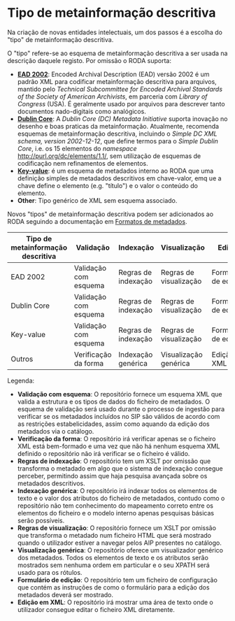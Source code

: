 # Tipo de metainformação descritiva

Na criação de novas entidades intelectuais, um dos passos é a escolha do "tipo" de metainformação descritiva.

O "tipo" refere-se ao esquema de metainformação descritiva a ser usada na descrição daquele registo. Por omissão o RODA suporta:

* **[EAD 2002](https://www.loc.gov/ead/)**: Encoded Archival Description (EAD) versão 2002 é um padrão XML para codificar metainformação descritiva para arquivos, mantido pelo *Technical Subcommittee for Encoded Archival Standards of the Society of American Archivists*, em parceria com *Library of Congress* (USA). É geralmente usado por arquivos para descrever tanto documentos nado-digitais como analógicos.
* **[Dublin Core](https://www.dublincore.org/schemas/xmls/)**: A *Dublin Core (DC) Metadata Initiative* suporta inovação no desenho e boas praticas da metainformação. Atualmente, recomenda esquemas de metainformação descritiva, incluindo o *Simple DC XML schema, version 2002-12-12*, que define termos para o *Simple Dublin Core*, i.e. os 15 elementos do *namespace* http://purl.org/dc/elements/1.1/, sem utilização de esquemas de codificação nem refinamentos de elementos.
* **[Key-value](https://github.com/keeps/roda/blob/master/roda-core/roda-core/src/main/resources/config/schemas/key-value.xsd)**: é um esquema de metadados interno ao RODA que uma definição simples de metadados descritivos em chave-valor, emq ue a chave define o elemento (e.g. "título") e o valor o conteúdo do elemento.
*  **Other**: Tipo genérico de XML sem esquema associado.

Novos "tipos" de metainformação descritiva podem ser adicionados ao RODA seguindo a documentação em [Formatos de metadados](Metadata_Formats.md).

| Tipo de metainformação descritiva | Validação           | Indexação         | Visualização         | Edição      |
|---------------------------|----------------------|------------------|-----------------------|--------------|
| EAD 2002                  | Validação com esquema    | Regras de indexação   | Regras de visualização   | Formulário de edição |
| Dublin Core               | Validação com esquema    | Regras de indexação   | Regras de visualização   | Formulário de edição |
| Key-value                 | Validação com esquema    | Regras de indexação   | Regras de visualização   | Formulário de edição |
| Outros                     | Verificação da forma | Indexação genérica | Visualização genérica | Edição em XML     |

Legenda:
* **Validação com esquema**: O repositório fornece um esquema XML que valida a estrutura e os tipos de dados do ficheiro de metadados. O esquema de validação será usado durante o processo de ingestão para verificar se os metadados incluídos no SIP são válidos de acordo com as restrições estabelicidades, assim como aquando da edição dos metadados via o catálogo.
* **Verificação da forma**: O repositório irá verificar apenas se o ficheiro XML está bem-formado e uma vez que não há nenhum esquema XML definido o repositório não irá verificar se o ficheiro é válido.
* **Regras de indexação**: O repositório tem um XSLT por omissão que transforma o metadado em algo que o sistema de indexação consegue perceber, permitindo assim que haja pesquisa avançada sobre os metadados descritivos.
* **Indexação genérica**: O repositório irá indexar todos os elementos de texto e o valor dos atributos do ficheiro de metadados, contudo como o repositório não tem conhecimento do mapeamento correto entre os elementos do ficheiro e o modelo interno apenas pesquisas básicas serão possíveis.
* **Regras de visualização**: O repositório fornece um XSLT por omissão que transforma o metadado num ficheiro HTML que será mostrado quando o utilizador estiver a navegar pelos AIP presentes no catálogo.
* **Visualização genérica**: O repositório oferece um visualizador genérico dos metadados. Todos os elementos de texto e os atributos serão mostrados sem nenhuma ordem em particular e o seu XPATH será usado para os rótulos.
* **Formulário de edição**: O repositório tem um ficheiro de configuração que contém as instruções de como o formulário para a edição dos metadados deverá ser mostrado.
* **Edição em XML**: O repositório irá mostrar uma área de texto onde o utilizador consegue editar o ficheiro XML diretamente.
